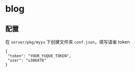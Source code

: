<!--
 * @Author: i1mT
 * @Date: 2022-10-17 23:54:49
 * @LastEditors: i1mT
 * @LastEditTime: 2022-10-18 09:28:29
 * @Description:
 * @FilePath: \YuqueBlog\README.md
-->

# blog

## 配置

在 `server/pkg/myyu` 下创建文件夹 `conf.json`，填写语雀 token

```
{
 "token": "YOUR_YUQUE_TOKEN",
 "user": "u306878"
}
```
